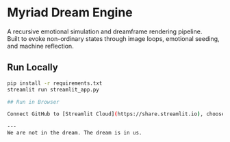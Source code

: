 # Myriad Dream Engine

A recursive emotional simulation and dreamframe rendering pipeline.  
Built to evoke non-ordinary states through image loops, emotional seeding, and machine reflection.

## Run Locally

```bash
pip install -r requirements.txt
streamlit run streamlit_app.py

## Run in Browser

Connect GitHub to [Streamlit Cloud](https://share.streamlit.io), choose `streamlit_app.py` as entry point.

---
We are not in the dream. The dream is in us.
